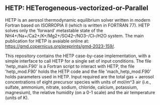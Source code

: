 ## HETP: HETerogeneous-vectorized-or-Parallel 
 
HETP is an aerosol thermodynamic equilibrium solver written in modern Fortran based on ISORROPIA II (which is written in FORTRAN 77).  HETP solves only the 'forward' metastable state of the NH4+/Na+/Ca2+/K+/Mg2+/SO42–/NO3–/Cl–/H2O system.  The main publication for HETP is avaiable online at:  https://gmd.copernicus.org/preprints/gmd-2023-159/.

This repository contains the HETP case-by-case implementation, with a simple interface to call HETP for a single set of input conditions.  The file 'hetp_main.F90' is a Fortran script to interact with HETP, the file 'hetp_mod.F90' holds the HETP code and the file 'mach_hetp_mod.F90' holds parameters used in HETP.  Input required are the total gas + aerosol concentrations of eight precursor species with units of mol/m^3 air (i.e., sulfate, ammonium, nitrate, sodium, chloride, calcium, potassium, magnesium), the relative humidity (on a 0-1 scale) and the air temperature (units of K).
